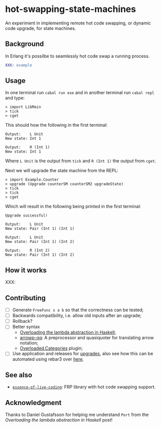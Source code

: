 # hot-swapping-state-machines

An experiment in implementing remote hot code swapping, or dynamic code upgrade,
for state machines.

## Background

In Erlang it's possilbe to seamlessly hot code swap a running process.

```erlang
XXX: example
```

## Usage

In one terminal run `cabal run exe` and in another terminal run `cabal repl` and type:

```
> import LibMain
> tick
> cget
```

This should how the following in the first terminal:

```
Output:    L Unit
New state: Int 1

Output:    R (Int 1)
New state: Int 1
```

Where `L Unit` is the output from `tick` and `R (Int 1)` the output from `cget`.

Next we will upgrade the state machine from the REPL:

```
> import Example.Counter
> upgrade (Upgrade counterSM counterSM2 upgradeState)
> tick
> tick
> cget
```

Which will result in the following being printed in the first terminal:

```
Upgrade successful!

Output:    L Unit
New state: Pair (Int 1) (Int 1)

Output:    L Unit
New state: Pair (Int 1) (Int 2)

Output:    R (Int 2)
New state: Pair (Int 1) (Int 2)
```

## How it works

XXX:

## Contributing

- [ ] Generate `FreeFunc s a b` so that the correctness can be tested;
- [ ] Backwards compatibility, i.e. allow old inputs after an upgrade;
- [ ] Rollback?
- [ ] Better syntax
  + [Overloading the lambda abstraction in
    Haskell](https://acatalepsie.fr/posts/overloading-lambda);
  + [arrowp-qq](https://hackage.haskell.org/package/arrowp-qq): A preprocessor and
    quasiquoter for translating arrow notation;
  + [Overloaded.Categories](https://hackage.haskell.org/package/overloaded-0.3.1/docs/Overloaded-Categories.html)
    plugin;
- [ ] Use application and releases for
      [upgrades](https://kennyballou.com/blog/2016/12/elixir-hot-swapping/index.html),
      also see how this can be automated using rebar3 over
      [here](https://lrascao.github.io/automatic-release-upgrades-in-erlang/).

## See also

* [`essence-of-live-coding`](https://github.com/turion/essence-of-live-coding):
  FRP library with hot code swapping support.

## Acknowledgment

Thanks to Daniel Gustafsson for helping me understand `Port` from the
*Overloading the lambda abstraction in Haskell* post!
